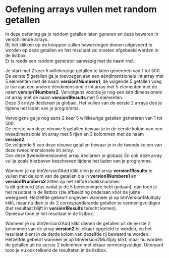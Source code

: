 # Oefening arrays vullen met random getallen

In deze oefening ga je random getallen laten generen en deze bewaren in verschillende arrays.  
Bij het klikken op de knoppen zullen bewerkingen dienen uitgevoerd te worden op deze getallen en het resultaat zal moeten afgebeeld worden in de listbox.  
Er is reeds een random generator aanwezig met de naam rnd.  

Je start met 2 keer 5 willekeurige getallen te laten genereren van 1 tot 500.  
De eerste 5 getallen ga je toevoegen aan een ééndimensionele int array met 5 elementen met de naam **version1Numbers1**, de volgende 5 getallen voeg je toe aan een andere ééndimensionele int array met 5 elementen met de naam **version1Numbers2**.
Vervolgens voorzie je nog een één dimensionele int array met de naam **version1Results** met 5 elementen.  
Deze 3 arrays declareer je globaal.
Het vullen van de eerste 2 arrays doe je tijdens het laden van je programma.

Vervolgens ga je nog eens 2 keer 5 willikeurige getallen genereren van 1 tot 500.  
De eerste van deze nieuwe 5 getallen bewaar je in de eerste kolom van een tweedimensionle int array met 5 rijen en 3 kolommen met de naam **version2**.  
De volgende 5 van deze nieuwe getallen bewaar je in de tweede kolom van deze tweedimensionele int array.  
Ook deze (tweedimensionele) array declareer je globaal.
En ook deze array vul je zoals hierboven beschreven tijdens het laden van je programma.

Wanneer je op btnVersion1Add klikt dien je de array **version1Results** te vullen met de som van de getallen die in **version1Numbers1** en **version1Numbers2** zitten op het zelfde indeksnummer.  
Is dit gebeurd (dus nadat je de 5 berekeningen hebt gedaan), dan toon je het resultaat in de listbox (zie afbeelding onderaan voor de juiste weergave).
Hetzelfde gebeurt ongeveer wanneer je op btnVersion1Multiply klikt, maar nu dien je de 2 corresponderende getallen te vermenigvuldigen (het resultaat blijft in **version1Results** terecht komen).  
Opnieuw toon je het resultaat in de listbox.

Wanneer je op btnVersion2Add klikt dienen de getallen uit de eerste 2 kolommen van de array **version2** bij elkaar opgeteld te worden, en het resultaat dient in de derde kolom van dezelfde rij bewaard te worden.  
Hetzelfde gebeurt wanneer je op btnVersion2Multiply klikt, maar nu worden de getallen uit de eerste 2 kolommen met elkaar vermenigvuldigd.
Uiteraard toon je nu ook telkens de resultaten in de listbox.

